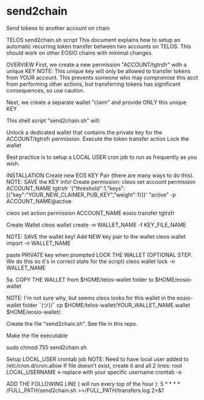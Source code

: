 # send2chain
Send tokens to another account on chain

TELOS send2chain.sh script
This document explains how to setup an automatic recurring token transfer between two accounts on TELOS. This should work on other EOSIO chains with minimal changes.

OVERVIEW
First, we create a new permission "ACCOUNT/tgtrsfr" with a unique KEY
NOTE: This unique key will only be allowed to transfer tokens from YOUR account. This prevents someone who may compromise this acct from performing other actions, but transferring tokens has significant consequences, so use caution.

Next, we create a separate wallet "claim" and provide ONLY this unique KEY

This shell script "send2chain.sh" will:

Unlock a dedicated wallet that contains the private key for the ACCOUNT/tgtrsfr permission.
Execute the token transfer action
Lock the wallet

Best practice is to setup a LOCAL USER cron job to run as frequently as you wish. 

INSTALLATION
Create new EOS KEY Pair (there are many ways to do this).
NOTE: SAVE the KEY info!
Create permission:
cleos set account permission ACCOUNT_NAME tgtrsfr '{"threshold":1,"keys":[{"key":"YOUR_NEW_CLAIMER_PUB_KEY","weight":1}]}' "active" -p ACCOUNT_NAME@active

cleos set action permission ACCOUNT_NAME eosio transfer tgtrsfr

Create Wallet
cleos wallet create -n WALLET_NAME -f KEY_FILE_NAME

NOTE: SAVE the wallet key!
Add NEW key pair to the wallet
cleos wallet import -n WALLET_NAME

paste PRIVATE key when prompted
LOCK THE WALLET (OPTIONAL STEP. We do this so it's in correct state for the script)
cleos wallet lock -n WALLET_NAME

5a. COPY THE WALLET from $HOME/telos-wallet folder to $HOME/eosio-wallet

NOTE: I'm not sure why, but seems cleos looks for this wallet in the eosio-wallet folder ¯\(ツ)/¯
cp $HOME/telos-wallet/YOUR_WALLET_NAME.wallet $HOME/eosio-wallet/.

Create the file "send2chain.sh". See file in this repo.

Make the file executable

sudo chmod 755 send2chain.sh

Setup LOCAL_USER crontab job
NOTE: Need to have local user added to /etc/cron.d/cron.allow
If file doesn't exist, create it and all 2 lines:
root
LOCAL_USERNAME <-replace with your specific username
crontab -e

ADD THE FOLLOWING LINE ( will run every top of the hour ):
5 * * * * /FULL_PATH/send2chain.sh >>/FULL_PATH/transfers.log 2>&1
